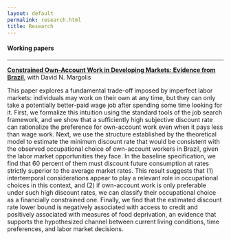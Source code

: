 ```yaml
---
layout: default
permalink: research.html
title: Research
---
```


#### Working papers

<hr>

<b>[Constrained Own-Account Work in Developing Markets: Evidence from Brazil](../docs/wp-oaw-discount-rate.pdf)</b>, with David N. Margolis

This paper explores a fundamental trade-off imposed by imperfect labor markets: individuals may work on their own at any time, but they can only take a potentially better-paid wage job after spending some time looking for it. First, we formalize this intuition using the standard tools of the job search framework, and we show that a sufficiently high subjective discount rate can rationalize the preference for own-account work even when it pays less than wage work. Next, we use the structure established by the theoretical model to estimate the minimum discount rate that would be consistent with the observed occupational choice of own-account workers in Brazil, given the labor market opportunities they face. In the baseline specification, we find that 60 percent of them must discount future consumption at rates strictly superior to the average market rates. This result suggests that (1) intertemporal considerations appear to play a relevant role in occupational choices in this context, and (2) if own-account work is only preferable under such high discount rates, we can classify their occupational choice as a financially constrained one. Finally, we find that the estimated discount rate lower bound is negatively associated with access to credit and positively associated with measures of food deprivation, an evidence that supports the hypothesized channel between current living conditions, time preferences, and labor market decisions.

<!---
<br>

#### Computer programs

Stata program for estimation of .... --->
